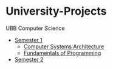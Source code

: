 # University-Projects
UBB Computer Science
* [Semester 1](Semester1/)
    * [ Computer Systems Architecture](Semester1/ASC/)
    * [ Fundamentals of Programming](Semester1/FP/)
* [Semester 2](Semester2/)
